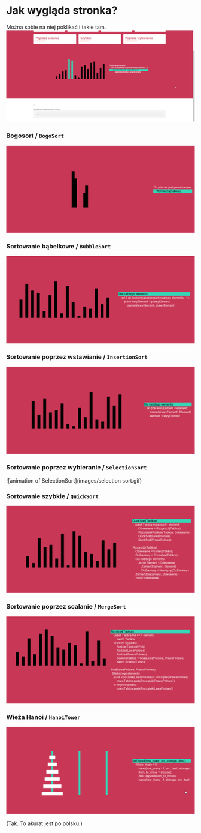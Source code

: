 # Jak wygląda stronka?
Można sobie na niej poklikać i takie tam.
![animation of how the site looks](images/site.gif)


### Bogosort / ```BogoSort```
![animation of BogoSort](images/bogosort.gif)

### Sortowanie bąbelkowe / ```BubbleSort```
![animation of BubbleSort](images/bubblesort.gif)

### Sortowanie poprzez wstawianie / ```InsertionSort```
![animation of Insertionsort](images/insertionsort.gif)

### Sortowanie poprzez wybieranie / ```SelectionSort```
![animation of SelectionSort](images/selection sort.gif)

### Sortowanie szybkie / ```QuickSort```
![animation of QuickSort](images/quicksort.gif)

### Sortowanie poprzez scalanie / ```MergeSort```
![animation of MergeSort](images/mergesort.gif)

### Wieża Hanoi / ```HanoiTower```
![animation of Hanoi Tower](images/hanoi.gif)

(Tak. To akurat jest po polsku.)